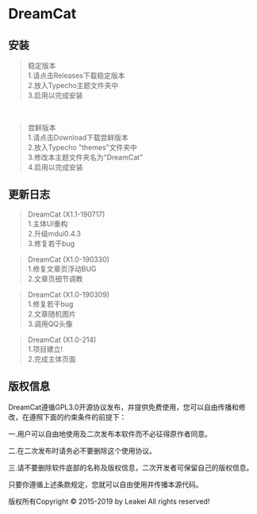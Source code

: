 # DreamCat

**安装**
------
>稳定版本
<br/>1.请点击Releases下载稳定版本
<br/>2.放入Typecho主题文件夹中
<br/>3.启用以完成安装
<br/>

>尝鲜版本
<br/>1.请点击Download下载尝鲜版本
<br/>2.放入Typecho "themes"文件夹中
<br/>3.修改本主题文件夹名为"DreamCat"
<br/>4.启用以完成安装

**更新日志**
------
>DreamCat (X1.1-190717) 
<br/>1.主体UI重构
<br/>2.升级mdui0.4.3
<br/>3.修复若干bug

>DreamCat (X1.0-190330) 
<br/>1.修复文章页浮动BUG
<br/>2.文章页细节调教

>DreamCat (X1.0-190309) 
<br/>1.修复若干bug
<br/>2.文章随机图片
<br/>3.调用QQ头像

>DreamCat (X1.0-214) 
<br/>1.项目建立!
<br/>2.完成主体页面

## 版权信息
  DreamCat遵循GPL3.0开源协议发布，并提供免费使用，您可以自由传播和修改，在遵照下面的约束条件的前提下：

一.用户可以自由地使用及二次发布本软件而不必征得原作者同意。

二.在二次发布时请务必不要删除这个使用协议。

三.请不要删除软件底部的名称及版权信息，二次开发者可保留自己的版权信息。

只要你遵循上述条款规定，您就可以自由使用并传播本源代码。

版权所有Copyright © 2015-2019 by Leakei All rights reserved!
